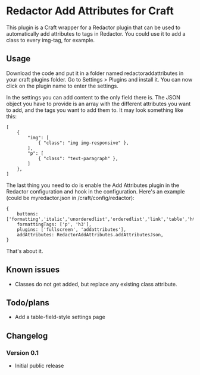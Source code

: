 Redactor Add Attributes for Craft
===========

This plugin is a Craft wrapper for a Redactor plugin that can be used to automatically add attributes to tags in Redactor. You could use it to add a class to every img-tag, for example.


Usage
---
Download the code and put it in a folder named redactoraddattributes in your craft plugins folder. Go to Settings > Plugins 
and install it. You can now click on the plugin name to enter the settings.

In the settings you can add content to the only field there is. The JSON object you have to provide is an array 
with the different attributes you want to add, and the tags you want to add them to. It may look something like this:

    [
        { 
        	"img": [
        		{ "class": "img img-responsive" },
        	],
        	"p": [
        		{ "class": "text-paragraph" },
        	]
        },
    ]


The last thing you need to do is enable the Add Attributes plugin in the Redactor configuration and hook in the configuration. 
Here's an example (could be myredactor.json in /craft/config/redactor):

    {
	    buttons: ['formatting','italic','unorderedlist','orderedlist','link','table','html'],
        formattingTags: ['p', 'h3'],
	    plugins: ['fullscreen', 'addattributes'],
        addAttributes: RedactorAddAttributes.addAttributesJson,
    }


That's about it.


Known issues
---
- Classes do not get added, but replace any existing class attribute. 


Todo/plans
---
- Add a table-field-style settings page



Changelog
---
### Version 0.1
 - Initial public release
